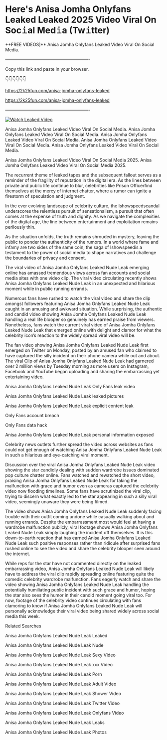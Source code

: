 # Here's Anisa Jomha Onlyfans Leaked Leaked 2025 Video Viral On Soc𝚒al Med𝚒a (Tw𝚒tter)

++FREE VIDEOS]** Anisa Jomha Onlyfans Leaked Video Viral On Social Media.

———————————————————-

Copy this link and paste in your browser.

👇👇👇👇👇👇

https://2k25fun.com/anisa-jomha-onlyfans-leaked

https://2k25fun.com/anisa-jomha-onlyfans-leaked

———————————————————-

[![Watch Leaked Video](https://miro.medium.com/v2/resize:fit:828/format:webp/1*cilzJN44JGOrTw9NJCrNHA.gif "Watch Leaked Video")](https://2k25fun.com/anisa-jomha-onlyfans-leaked)

Anisa Jomha Onlyfans Leaked Video Viral On Social Media. Anisa Jomha Onlyfans Leaked Video Viral On Social Media. Anisa Jomha Onlyfans Leaked Video Viral On Social Media. Anisa Jomha Onlyfans Leaked Video Viral On Social Media. Anisa Jomha Onlyfans Leaked Video Viral On Social Media.

Anisa Jomha Onlyfans Leaked Video Viral On Social Media 2025. Anisa Jomha Onlyfans Leaked Video Viral On Social Media 2025.

The recurrent theme of leaked tapes and the subsequent fallout serves as a reminder of the fragility of reputation in the digital era. As the lines between private and public life continue to blur, celebrities like Prison Officerfind themselves at the mercy of internet chatter, where a rumor can ignite a firestorm of speculation and judgment.

In the ever evolving landscape of celebrity culture, the Ishowspeedscandal underscores the relentless pursuit of sensationalism, a pursuit that often comes at the expense of truth and dignity. As we navigate the complexities of the digital age, the line between entertainment and exploitation remains perilously thin.

As the situation unfolds, the truth remains shrouded in mystery, leaving the public to ponder the authenticity of the rumors. In a world where fame and infamy are two sides of the same coin, the saga of Ishowspeedis a testament to the power of social media to shape narratives and challenge the boundaries of privacy and consent.

The viral video of Anisa Jomha Onlyfans Leaked Nude Leak emerging online has amassed tremendous views across fan accounts and social media sites with one video clip. The viral video circulating recently shows Anisa Jomha Onlyfans Leaked Nude Leak in an unexpected and hilarious moment while in public running errands.

Numerous fans have rushed to watch the viral video and share the clip amongst followers featuring Anisa Jomha Onlyfans Leaked Nude Leak caught in an amusing and awkward situation. While surprising, the authentic and candid video showing Anisa Jomha Onlyfans Leaked Nude Leak handling a real life blooper so genuinely has earned praise from viewers. Nonetheless, fans watch the current viral video of Anisa Jomha Onlyfans Leaked Nude Leak that emerged online with delight and clamor for what the celebrity icon’s reaction to the widely spread viral video will be.

The fan video showing Anisa Jomha Onlyfans Leaked Nude Leak first emerged on Twitter on Monday, posted by an amused fan who claimed to have captured the silly incident on their phone camera while out and about. The viral Clip of Anisa Jomha Onlyfans Leaked Nude Leak had garnered over 2 million views by Tuesday morning as more users on Instagram, Facebook and YouTube began uploading and sharing the embarrassing yet entertaining video.

Anisa Jomha Onlyfans Leaked Nude Leak Only Fans leak video

Anisa Jomha Onlyfans Leaked Nude Leak leaked pictures

Anisa Jomha Onlyfans Leaked Nude Leak explicit content leak

Only Fans account breach

Only Fans data hack

Anisa Jomha Onlyfans Leaked Nude Leak personal information exposed

Celebrity news outlets further spread the video across websites as fans could not get enough of watching Anisa Jomha Onlyfans Leaked Nude Leak in such a hilarious and eye-catching viral moment.

Discussion over the viral Anisa Jomha Onlyfans Leaked Nude Leak video showing the star candidly dealing with sudden wardrobe issues dominated pop culture chatter online. Fans watched and rewatched the short video, praising Anisa Jomha Onlyfans Leaked Nude Leak for taking the malfunction with grace and humor even as cameras captured the celebrity video now flooding timelines. Some fans have scrutinized the viral clip, trying to discern what exactly led to the star appearing in such a silly viral video, seemingly unaware they were being filmed.

The video shows Anisa Jomha Onlyfans Leaked Nude Leak suddenly facing trouble with their outfit coming undone while casually walking about and running errands. Despite the embarrassment most would feel at having a wardrobe malfunction publicly, viral footage shows Anisa Jomha Onlyfans Leaked Nude Leak simply laughing the incident off themselves. It is this down-to-earth reaction that has earned Anisa Jomha Onlyfans Leaked Nude Leak such positive responses rather than ridicule after surprised fans rushed online to see the video and share the celebrity blooper seen around the internet.

While reps for the star have not commented directly on the leaked embarrassing video, Anisa Jomha Onlyfans Leaked Nude Leak will likely have to address the viral clip rapidly spreading online featuring quite the comedic celebrity wardrobe malfunction. Fans eagerly watch and share the video showing Anisa Jomha Onlyfans Leaked Nude Leak handling the potentially humiliating public incident with such grace and humor, hoping the star also sees the humor in their candid moment going viral too. For now, footage of the celebrity video continues circulating with fans clamoring to know if Anisa Jomha Onlyfans Leaked Nude Leak will personally acknowledge their viral video being shared widely across social media this week.

Related Searches

Anisa Jomha Onlyfans Leaked Nude Leak Leaked

Anisa Jomha Onlyfans Leaked Nude Leak Nude

Anisa Jomha Onlyfans Leaked Nude Leak Sexy Video

Anisa Jomha Onlyfans Leaked Nude Leak xxx Video

Anisa Jomha Onlyfans Leaked Nude Leak Porn

Anisa Jomha Onlyfans Leaked Nude Leak Adult Video

Anisa Jomha Onlyfans Leaked Nude Leak Shower Video

Anisa Jomha Onlyfans Leaked Nude Leak Twitter Video

Anisa Jomha Onlyfans Leaked Nude Leak Onlyfans Video

Anisa Jomha Onlyfans Leaked Nude Leak Leaks

Anisa Jomha Onlyfans Leaked Nude Leak Photos